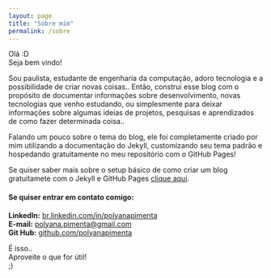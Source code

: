 ```yaml
---
layout: page
title: "Sobre mim"
permalink: /sobre
---
```


Olá :D  
Seja bem vindo!

Sou paulista, estudante de engenharia da computação, adoro tecnologia e a possibilidade de criar novas coisas.. Então, construi esse blog com o propósito de documentar informações sobre desenvolvimento, novas tecnologias que venho estudando, ou simplesmente para deixar informações sobre algumas ideias de projetos, pesquisas e aprendizados de como fazer determinada coisa.. 

Falando um pouco sobre o tema do blog, ele foi completamente criado por mim utilizando a documentação do Jekyll, customizando seu tema padrão e hospedando gratuitamente no meu repositório com o GitHub Pages! 

Se quiser saber mais sobre o setup básico de como criar um blog gratuitamete com o Jekyll e GitHub Pages [clique aqui].

#### Se quiser entrar em contato comigo:  
**LinkedIn:** <a href="https://br.linkedin.com/in/polyanapimenta" target="_blank">br.linkedin.com/in/polyanapimenta</a>  
**E-mail:** <a href="mailto:polyana.pimenta@gmailcom">polyana.pimenta@gmail.com</a>  
**Git Hub:** <a href="https://github.com/polyanapimenta" target="_blank">github.com/polyanapimenta</a>  

É isso..  
Aproveite o que for útil!  
;)

[clique aqui]:[http://polyanapimenta.github.io/github/criando-um-blog-com-github-pages]